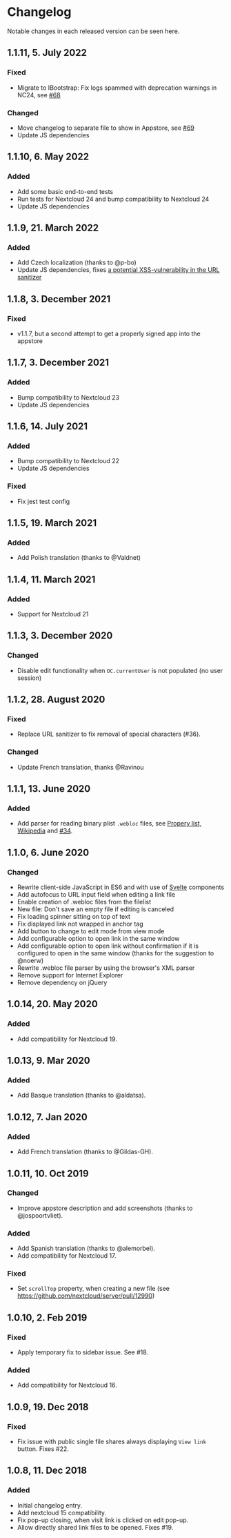 # Changelog

Notable changes in each released version can be seen here.

## 1.1.11, 5. July 2022

### Fixed

- Migrate to IBootstrap: Fix logs spammed with deprecation warnings in NC24, see [#68](https://github.com/te-online/files_linkeditor/issues/68)

### Changed

- Move changelog to separate file to show in Appstore, see [#69](https://github.com/te-online/files_linkeditor/issues/69)
- Update JS dependencies

## 1.1.10, 6. May 2022

### Added

- Add some basic end-to-end tests
- Run tests for Nextcloud 24 and bump compatibility to Nextcloud 24
- Update JS dependencies

## 1.1.9, 21. March 2022

### Added

- Add Czech localization (thanks to @p-bo)
- Update JS dependencies, fixes [a potential XSS-vulnerability in the URL sanitizer](https://github.com/te-online/files_linkeditor/pull/65)

## 1.1.8, 3. December 2021

### Fixed

- v1.1.7, but a second attempt to get a properly signed app into the appstore

## 1.1.7, 3. December 2021

### Added

- Bump compatibility to Nextcloud 23
- Update JS dependencies

## 1.1.6, 14. July 2021

### Added

- Bump compatibility to Nextcloud 22
- Update JS dependencies

### Fixed

- Fix jest test config

## 1.1.5, 19. March 2021

### Added

- Add Polish translation (thanks to @Valdnet)

## 1.1.4, 11. March 2021

### Added

- Support for Nextcloud 21

## 1.1.3, 3. December 2020

### Changed

- Disable edit functionality when `OC.currentUser` is not populated (no user session)

## 1.1.2, 28. August 2020

### Fixed

- Replace URL sanitizer to fix removal of special characters (#36).

### Changed

- Update French translation, thanks @Ravinou

## 1.1.1, 13. June 2020

### Added

- Add parser for reading binary plist `.webloc` files, see [Propery list, Wikipedia](https://en.wikipedia.org/wiki/Property_list) and [#34](https://github.com/te-online/files_linkeditor/issues/34).

## 1.1.0, 6. June 2020

### Changed

- Rewrite client-side JavaScript in ES6 and with use of [Svelte](https://svelte.dev) components
- Add autofocus to URL input field when editing a link file
- Enable creation of .webloc files from the filelist
- New file: Don't save an empty file if editing is canceled
- Fix loading spinner sitting on top of text
- Fix displayed link not wrapped in anchor tag
- Add button to change to edit mode from view mode
- Add configurable option to open link in the same window
- Add configurable option to open link without confirmation if it is configured to open in the same window (thanks for the suggestion to @noerw)
- Rewrite .webloc file parser by using the browser's XML parser
- Remove support for Internet Explorer
- Remove dependency on jQuery

## 1.0.14, 20. May 2020

### Added

- Add compatibility for Nextcloud 19.

## 1.0.13, 9. Mar 2020

### Added

- Add Basque translation (thanks to @aldatsa).

## 1.0.12, 7. Jan 2020

### Added

- Add French translation (thanks to @Gildas-GH).

## 1.0.11, 10. Oct 2019

### Changed

- Improve appstore description and add screenshots (thanks to @jospoortvliet).

### Added

- Add Spanish translation (thanks to @alemorbel).
- Add compatibility for Nextcloud 17.

### Fixed

- Set `scrollTop` property, when creating a new file (see https://github.com/nextcloud/server/pull/12990)

## 1.0.10, 2. Feb 2019

### Fixed

- Apply temporary fix to sidebar issue. See #18.

### Added

- Add compatibility for Nextcloud 16.

## 1.0.9, 19. Dec 2018

### Fixed

- Fix issue with public single file shares always displaying `View link` button. Fixes #22.

## 1.0.8, 11. Dec 2018

### Added

- Initial changelog entry.
- Add nextcloud 15 compatibility.
- Fix pop-up closing, when visit link is clicked on edit pop-up.
- Allow directly shared link files to be opened. Fixes #19.

